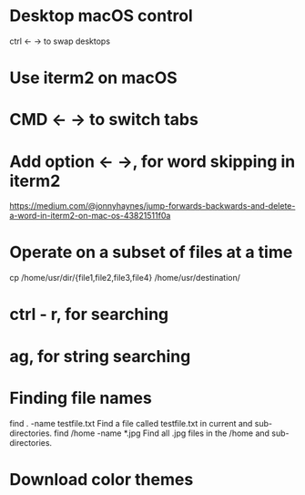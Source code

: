 # Desktop macOS control
ctrl <- -> to swap desktops

# Use iterm2 on macOS

# CMD <- -> to switch tabs

# Add option <- ->, for word skipping in iterm2
https://medium.com/@jonnyhaynes/jump-forwards-backwards-and-delete-a-word-in-iterm2-on-mac-os-43821511f0a

# Operate on a subset of files at a time
cp /home/usr/dir/{file1,file2,file3,file4} /home/usr/destination/

# ctrl - r, for searching

# ag, for string searching

# Finding file names
find . -name testfile.txt	Find a file called testfile.txt in current and sub-directories.
find /home -name *.jpg	Find all .jpg files in the /home and sub-directories.

# Download color themes
